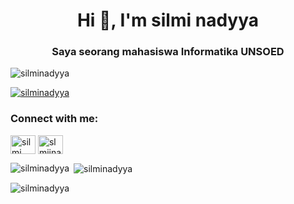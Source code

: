 <h1 align="center">Hi 👋, I'm silmi nadyya</h1>
<h3 align="center">Saya seorang mahasiswa Informatika UNSOED</h3>

<p align="left"> <img src="https://komarev.com/ghpvc/?username=silminadyya&label=Profile%20views&color=0e75b6&style=flat" alt="silminadyya" /> </p>

<p align="left"> <a href="https://github.com/ryo-ma/github-profile-trophy"><img src="https://github-profile-trophy.vercel.app/?username=silminadyya" alt="silminadyya" /></a> </p>

<h3 align="left">Connect with me:</h3>
<p align="left">
<a href="https://linkedin.com/in/silmi nadyya" target="blank"><img align="center" src="https://raw.githubusercontent.com/rahuldkjain/github-profile-readme-generator/master/src/images/icons/Social/linked-in-alt.svg" alt="silmi nadyya" height="30" width="40" /></a>
<a href="https://instagram.com/slmiinadyy_" target="blank"><img align="center" src="https://raw.githubusercontent.com/rahuldkjain/github-profile-readme-generator/master/src/images/icons/Social/instagram.svg" alt="slmiinadyy_" height="30" width="40" /></a>
</p>

<p><img align="left" src="https://github-readme-stats.vercel.app/api/top-langs?username=silminadyya&show_icons=true&locale=en&layout=compact" alt="silminadyya" /></p>

<p>&nbsp;<img align="center" src="https://github-readme-stats.vercel.app/api?username=silminadyya&show_icons=true&locale=en" alt="silminadyya" /></p>

<p><img align="center" src="https://github-readme-streak-stats.herokuapp.com/?user=silminadyya&" alt="silminadyya" /></p>
